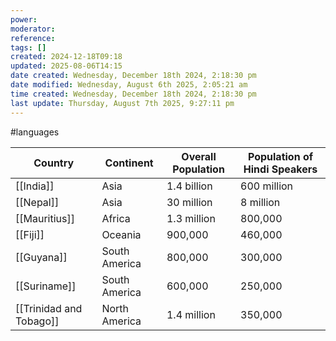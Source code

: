 ```yaml
---
power: 
moderator: 
reference: 
tags: []
created: 2024-12-18T09:18
updated: 2025-08-06T14:15
date created: Wednesday, December 18th 2024, 2:18:30 pm
date modified: Wednesday, August 6th 2025, 2:05:21 am
time created: Wednesday, December 18th 2024, 2:18:30 pm
last update: Thursday, August 7th 2025, 9:27:11 pm
---
```

#languages 

|Country|Continent|Overall Population|Population of Hindi Speakers|
|---|---|---|---|
|[[India]]|Asia|1.4 billion|600 million|
|[[Nepal]]|Asia|30 million|8 million|
|[[Mauritius]]|Africa|1.3 million|800,000|
|[[Fiji]]|Oceania|900,000|460,000|
|[[Guyana]]|South America|800,000|300,000|
|[[Suriname]]|South America|600,000|250,000|
|[[Trinidad and Tobago]]|North America|1.4 million|350,000|